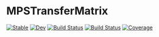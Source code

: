 # MPSTransferMatrix

[![Stable](https://img.shields.io/badge/docs-stable-blue.svg)](https://tangwei94.github.io/MPSTransferMatrix.jl/stable/)
[![Dev](https://img.shields.io/badge/docs-dev-blue.svg)](https://tangwei94.github.io/MPSTransferMatrix.jl/dev/)
[![Build Status](https://github.com/tangwei94/MPSTransferMatrix.jl/actions/workflows/CI.yml/badge.svg?branch=main)](https://github.com/tangwei94/MPSTransferMatrix.jl/actions/workflows/CI.yml?query=branch%3Amain)
[![Build Status](https://app.travis-ci.com/tangwei94/MPSTransferMatrix.jl.svg?branch=main)](https://app.travis-ci.com/tangwei94/MPSTransferMatrix.jl)
[![Coverage](https://codecov.io/gh/tangwei94/MPSTransferMatrix.jl/branch/main/graph/badge.svg)](https://codecov.io/gh/tangwei94/MPSTransferMatrix.jl)
